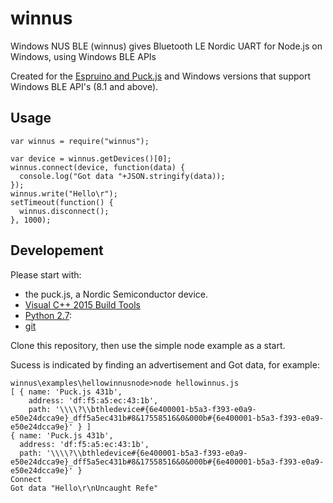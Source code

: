# winnus

Windows NUS BLE (winnus) gives Bluetooth LE Nordic UART for Node.js on Windows, using Windows BLE APIs

Created for the [Espruino and Puck.js](http://www.espruino.com) and Windows versions that support Windows BLE API's (8.1 and above).

## Usage

```
var winnus = require("winnus");

var device = winnus.getDevices()[0];
winnus.connect(device, function(data) {
  console.log("Got data "+JSON.stringify(data));
});
winnus.write("Hello\r");
setTimeout(function() {
  winnus.disconnect();
}, 1000);
```

## Developement

Please start with:
- the puck.js, a Nordic Semiconductor device.
- [Visual C++ 2015 Build Tools](http://landinghub.visualstudio.com/visual-cpp-build-tools) 
- [Python 2.7](https://www.python.org/downloads/):
- [git](https://git-scm.com/)

Clone this repository, then use the simple node example as a start.

Sucess is indicated by finding an advertisement and Got data, for example:

```
winnus\examples\hellowinnusnode>node hellowinnus.js
[ { name: 'Puck.js 431b',
    address: 'df:f5:a5:ec:43:1b',
    path: '\\\\?\\bthledevice#{6e400001-b5a3-f393-e0a9-e50e24dcca9e}_dff5a5ec431b#8&17558516&0&000b#{6e400001-b5a3-f393-e0a9-e50e24dcca9e}' } ]
{ name: 'Puck.js 431b',
  address: 'df:f5:a5:ec:43:1b',
  path: '\\\\?\\bthledevice#{6e400001-b5a3-f393-e0a9-e50e24dcca9e}_dff5a5ec431b#8&17558516&0&000b#{6e400001-b5a3-f393-e0a9-e50e24dcca9e}' }
Connect
Got data "Hello\r\nUncaught Refe"
```

